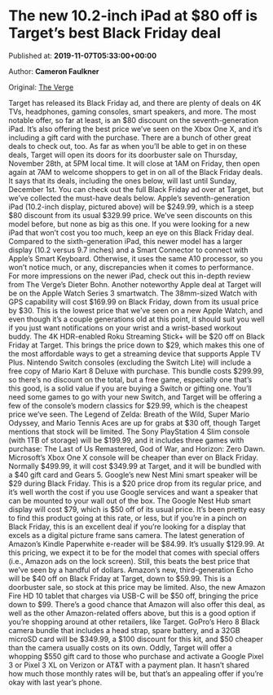 
# The new 10.2-inch iPad at $80 off is Target’s best Black Friday deal

Published at: **2019-11-07T05:33:00+00:00**

Author: **Cameron Faulkner**

Original: [The Verge](https://www.theverge.com/good-deals/2019/11/6/20951404/black-friday-target-deals-ipad-xbox-one-x-google-nest-gopro)

Target has released its Black Friday ad, and there are plenty of deals on 4K TVs, headphones, gaming consoles, smart speakers, and more. The most notable offer, so far at least, is an $80 discount on the seventh-generation iPad. It’s also offering the best price we’ve seen on the Xbox One X, and it’s including a gift card with the purchase. There are a bunch of other great deals to check out, too.
As far as when you’ll be able to get in on these deals, Target will open its doors for its doorbuster sale on Thursday, November 28th, at 5PM local time. It will close at 1AM on Friday, then open again at 7AM to welcome shoppers to get in on all of the Black Friday deals. It says that its deals, including the ones below, will last until Sunday, December 1st.
You can check out the full Black Friday ad over at Target, but we’ve collected the must-have deals below.
Apple’s seventh-generation iPad (10.2-inch display, pictured above) will be $249.99, which is a steep $80 discount from its usual $329.99 price. We’ve seen discounts on this model before, but none as big as this one. If you were looking for a new iPad that won’t cost you too much, keep an eye on this Black Friday deal.
Compared to the sixth-generation iPad, this newer model has a larger display (10.2 versus 9.7 inches) and a Smart Connector to connect with Apple’s Smart Keyboard. Otherwise, it uses the same A10 processor, so you won’t notice much, or any, discrepancies when it comes to performance. For more impressions on the newer iPad, check out this in-depth review from The Verge’s Dieter Bohn.
Another noteworthy Apple deal at Target will be on the Apple Watch Series 3 smartwatch. The 38mm-sized Watch with GPS capability will cost $169.99 on Black Friday, down from its usual price by $30. This is the lowest price that we’ve seen on a new Apple Watch, and even though it’s a couple generations old at this point, it should suit you well if you just want notifications on your wrist and a wrist-based workout buddy.
The 4K HDR-enabled Roku Streaming Stick+ will be $20 off on Black Friday at Target. This brings the price down to $29, which makes this one of the most affordable ways to get a streaming device that supports Apple TV Plus.
Nintendo Switch consoles (excluding the Switch Lite) will include a free copy of Mario Kart 8 Deluxe with purchase. This bundle costs $299.99, so there’s no discount on the total, but a free game, especially one that’s this good, is a solid value if you are buying a Switch or gifting one.
You’ll need some games to go with your new Switch, and Target will be offering a few of the console’s modern classics for $29.99, which is the cheapest price we’ve seen. The Legend of Zelda: Breath of the Wild, Super Mario Odyssey, and Mario Tennis Aces are up for grabs at $30 off, though Target mentions that stock will be limited.
The Sony PlayStation 4 Slim console (with 1TB of storage) will be $199.99, and it includes three games with purchase: The Last of Us Remastered, God of War, and Horizon: Zero Dawn.
Microsoft’s Xbox One X console will be cheaper than ever on Black Friday. Normally $499.99, it will cost $349.99 at Target, and it will be bundled with a $40 gift card and Gears 5.
Google’s new Nest Mini smart speaker will be $29 during Black Friday. This is a $20 price drop from its regular price, and it’s well worth the cost if you use Google services and want a speaker that can be mounted to your wall out of the box.
The Google Nest Hub smart display will cost $79, which is $50 off of its usual price. It’s been pretty easy to find this product going at this rate, or less, but if you’re in a pinch on Black Friday, this is an excellent deal if you’re looking for a display that excels as a digital picture frame sans camera.
The latest generation of Amazon’s Kindle Paperwhite e-reader will be $84.99. It’s usually $129.99. At this pricing, we expect it to be for the model that comes with special offers (i.e., Amazon ads on the lock screen). Still, this beats the best price that we’ve seen by a handful of dollars.
Amazon’s new, third-generation Echo will be $40 off on Black Friday at Target, down to $59.99. This is a doorbuster sale, so stock at this price may be limited.
Also, the new Amazon Fire HD 10 tablet that charges via USB-C will be $50 off, bringing the price down to $99. There’s a good chance that Amazon will also offer this deal, as well as the other Amazon-related offers above, but this is a good option if you’re shopping around at other retailers, like Target.
GoPro’s Hero 8 Black camera bundle that includes a head strap, spare battery, and a 32GB microSD card will be $349.99, a $100 discount for this kit, and $50 cheaper than the camera usually costs on its own.
Oddly, Target will offer a whopping $550 gift card to those who purchase and activate a Google Pixel 3 or Pixel 3 XL on Verizon or AT&T with a payment plan. It hasn’t shared how much those monthly rates will be, but that’s an appealing offer if you’re okay with last year’s phone.
